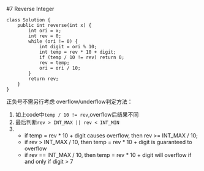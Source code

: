 \#7 Reverse Integer
```
class Solution {
    public int reverse(int x) {
        int ori = x;
        int rev = 0;
        while (ori != 0) {
            int digit = ori % 10;
            int temp = rev * 10 + digit;
            if (temp / 10 != rev) return 0;
            rev = temp;
            ori = ori / 10;
        }
        return rev;
    }
}
```
正负号不需另行考虑
overflow/underflow判定方法：
1. 如上code中`temp / 10 != rev`,overflow后结果不同
2. 最后判断`rev > INT_MAX || rev < INT_MIN`
3. - if temp = rev * 10 + digit causes overflow, then rev >= INT_MAX / 10;
   - if rev > INT_MAX / 10, then temp = rev * 10 + digit is guaranteed to overflow
   - if rev == INT_MAX / 10, then temp = rev * 10 + digit will overflow if and only if digit > 7
